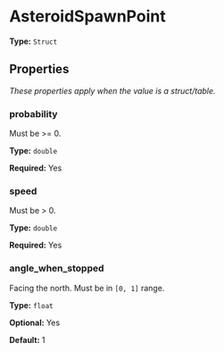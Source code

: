 # AsteroidSpawnPoint

**Type:** `Struct`

## Properties

*These properties apply when the value is a struct/table.*

### probability

Must be >= 0.

**Type:** `double`

**Required:** Yes

### speed

Must be > 0.

**Type:** `double`

**Required:** Yes

### angle_when_stopped

Facing the north. Must be in `[0, 1]` range.

**Type:** `float`

**Optional:** Yes

**Default:** 1

